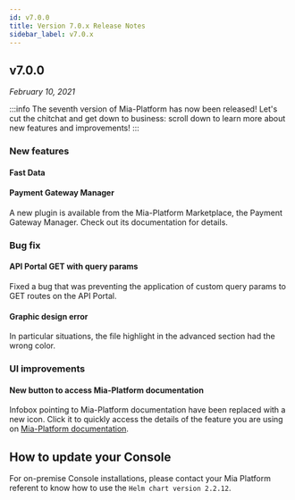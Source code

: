 ```yaml
---
id: v7.0.0
title: Version 7.0.x Release Notes
sidebar_label: v7.0.x
---
```


## v7.0.0

_February 10, 2021_

:::info
The seventh version of Mia-Platform has now been released! Let's cut the chitchat and get down to business: scroll down to learn more about new features and improvements!
:::

### New features

#### Fast Data

#### Payment Gateway Manager

A new plugin is available from the Mia-Platform Marketplace, the Payment Gateway Manager. Check out its documentation for details.

### Bug fix

#### API Portal GET with query params

Fixed a bug that was preventing the application of custom query params to GET routes on the API Portal.

#### Graphic design error

In particular situations, the file highlight in the advanced section had the wrong color.

### UI improvements

#### New button to access Mia-Platform documentation

Infobox pointing to Mia-Platform documentation have been replaced with a new icon. Click it to quickly access the details of the feature you are using on [Mia-Platform documentation](https://docs.mia-platform.eu/).

## How to update your Console

For on-premise Console installations, please contact your Mia Platform referent to know how to use the `Helm chart version 2.2.12`.
